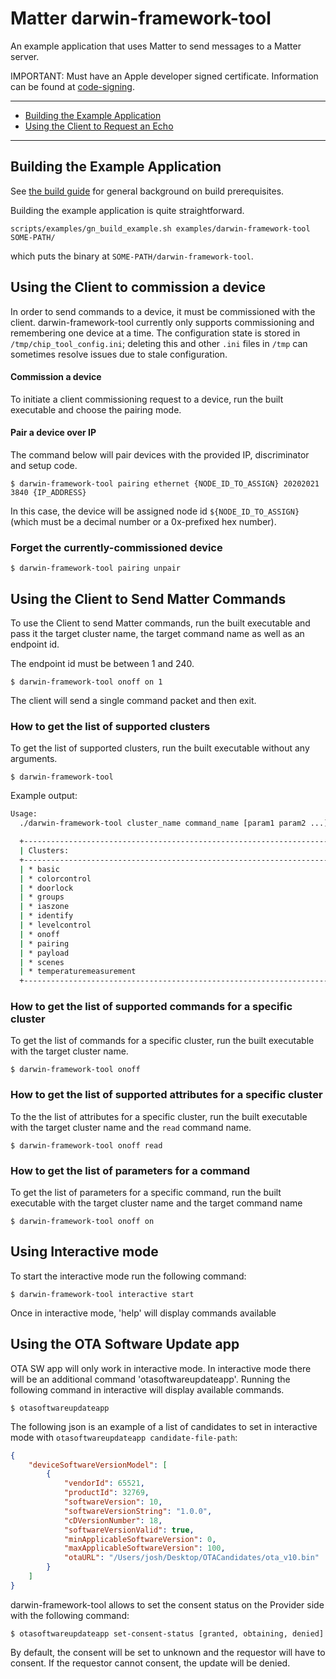 # Matter darwin-framework-tool

An example application that uses Matter to send messages to a Matter server.

IMPORTANT: Must have an Apple developer signed certificate. Information can be
found at [code-signing](https://developer.apple.com/support/code-signing/).

---

-   [Building the Example Application](#building-the-example-application)
-   [Using the Client to Request an Echo](#using-the-client-to-request-an-echo)

---

## Building the Example Application

See [the build guide](../../docs/guides/BUILDING.md#prerequisites) for general
background on build prerequisites.

Building the example application is quite straightforward.

```
scripts/examples/gn_build_example.sh examples/darwin-framework-tool SOME-PATH/
```

which puts the binary at `SOME-PATH/darwin-framework-tool`.

## Using the Client to commission a device

In order to send commands to a device, it must be commissioned with the client.
darwin-framework-tool currently only supports commissioning and remembering one
device at a time. The configuration state is stored in
`/tmp/chip_tool_config.ini`; deleting this and other `.ini` files in `/tmp` can
sometimes resolve issues due to stale configuration.

#### Commission a device

To initiate a client commissioning request to a device, run the built executable
and choose the pairing mode.

#### Pair a device over IP

The command below will pair devices with the provided IP, discriminator and
setup code.

    $ darwin-framework-tool pairing ethernet {NODE_ID_TO_ASSIGN} 20202021 3840 {IP_ADDRESS}

In this case, the device will be assigned node id `${NODE_ID_TO_ASSIGN}` (which
must be a decimal number or a 0x-prefixed hex number).

### Forget the currently-commissioned device

    $ darwin-framework-tool pairing unpair

## Using the Client to Send Matter Commands

To use the Client to send Matter commands, run the built executable and pass it
the target cluster name, the target command name as well as an endpoint id.

The endpoint id must be between 1 and 240.

    $ darwin-framework-tool onoff on 1

The client will send a single command packet and then exit.

### How to get the list of supported clusters

To get the list of supported clusters, run the built executable without any
arguments.

    $ darwin-framework-tool

Example output:

```bash
Usage:
  ./darwin-framework-tool cluster_name command_name [param1 param2 ...]

  +-------------------------------------------------------------------------------------+
  | Clusters:                                                                           |
  +-------------------------------------------------------------------------------------+
  | * basic                                                                             |
  | * colorcontrol                                                                      |
  | * doorlock                                                                          |
  | * groups                                                                            |
  | * iaszone                                                                           |
  | * identify                                                                          |
  | * levelcontrol                                                                      |
  | * onoff                                                                             |
  | * pairing                                                                           |
  | * payload                                                                           |
  | * scenes                                                                            |
  | * temperaturemeasurement                                                            |
  +-------------------------------------------------------------------------------------+
```

### How to get the list of supported commands for a specific cluster

To get the list of commands for a specific cluster, run the built executable
with the target cluster name.

    $ darwin-framework-tool onoff

### How to get the list of supported attributes for a specific cluster

To the the list of attributes for a specific cluster, run the built executable
with the target cluster name and the `read` command name.

    $ darwin-framework-tool onoff read

### How to get the list of parameters for a command

To get the list of parameters for a specific command, run the built executable
with the target cluster name and the target command name

    $ darwin-framework-tool onoff on

## Using Interactive mode

To start the interactive mode run the following command:

    $ darwin-framework-tool interactive start

Once in interactive mode, 'help' will display commands available

## Using the OTA Software Update app

OTA SW app will only work in interactive mode. In interactive mode there will be
an additional command 'otasoftwareupdateapp'. Running the following command in
interactive will display available commands.

    $ otasoftwareupdateapp

The following json is an example of a list of candidates to set in interactive
mode with `otasoftwareupdateapp candidate-file-path`:

```json
{
    "deviceSoftwareVersionModel": [
        {
            "vendorId": 65521,
            "productId": 32769,
            "softwareVersion": 10,
            "softwareVersionString": "1.0.0",
            "cDVersionNumber": 18,
            "softwareVersionValid": true,
            "minApplicableSoftwareVersion": 0,
            "maxApplicableSoftwareVersion": 100,
            "otaURL": "/Users/josh/Desktop/OTACandidates/ota_v10.bin"
        }
    ]
}
```

darwin-framework-tool allows to set the consent status on the Provider side with
the following command:

    $ otasoftwareupdateapp set-consent-status [granted, obtaining, denied]

By default, the consent will be set to unknown and the requestor will have to
consent. If the requestor cannot consent, the update will be denied.
